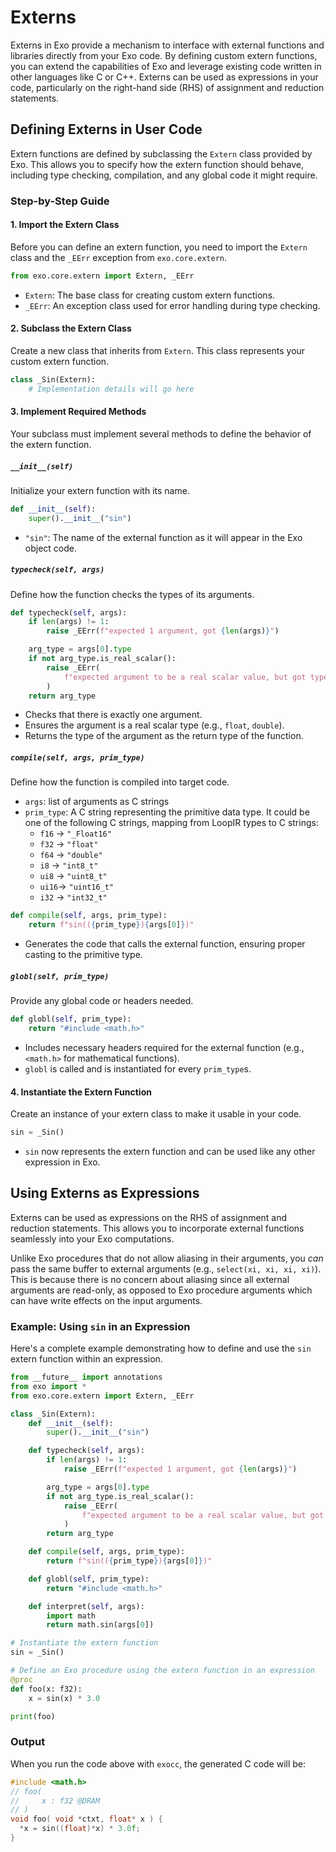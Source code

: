 # Externs

Externs in Exo provide a mechanism to interface with external functions and libraries directly from your Exo code. By defining custom extern functions, you can extend the capabilities of Exo and leverage existing code written in other languages like C or C++. Externs can be used as expressions in your code, particularly on the right-hand side (RHS) of assignment and reduction statements.

## Defining Externs in User Code

Extern functions are defined by subclassing the `Extern` class provided by Exo. This allows you to specify how the extern function should behave, including type checking, compilation, and any global code it might require.

### Step-by-Step Guide

#### 1. Import the Extern Class

Before you can define an extern function, you need to import the `Extern` class and the `_EErr` exception from `exo.core.extern`.

```python
from exo.core.extern import Extern, _EErr
```

- `Extern`: The base class for creating custom extern functions.
- `_EErr`: An exception class used for error handling during type checking.

#### 2. Subclass the Extern Class

Create a new class that inherits from `Extern`. This class represents your custom extern function.

```python
class _Sin(Extern):
    # Implementation details will go here
```

#### 3. Implement Required Methods

Your subclass must implement several methods to define the behavior of the extern function.

##### `__init__(self)`

Initialize your extern function with its name.

```python
def __init__(self):
    super().__init__("sin")
```

- `"sin"`: The name of the external function as it will appear in the Exo object code.

##### `typecheck(self, args)`

Define how the function checks the types of its arguments.

```python
def typecheck(self, args):
    if len(args) != 1:
        raise _EErr(f"expected 1 argument, got {len(args)}")

    arg_type = args[0].type
    if not arg_type.is_real_scalar():
        raise _EErr(
            f"expected argument to be a real scalar value, but got type {arg_type}"
        )
    return arg_type
```

- Checks that there is exactly one argument.
- Ensures the argument is a real scalar type (e.g., `float`, `double`).
- Returns the type of the argument as the return type of the function.

##### `compile(self, args, prim_type)`

Define how the function is compiled into target code.
- `args`: list of arguments as C strings
- `prim_type`: A C string representing the primitive data type. It could be one of the following C strings, mapping from LoopIR types to C strings:
  - `f16` -> `"_Float16"`
  - `f32` -> `"float"`
  - `f64` -> `"double"`
  - `i8`  -> `"int8_t"`
  - `ui8` -> `"uint8_t"`
  - `ui16`-> `"uint16_t"`
  - `i32` -> `"int32_t"`

```python
def compile(self, args, prim_type):
    return f"sin(({prim_type}){args[0]})"
```

- Generates the code that calls the external function, ensuring proper casting to the primitive type.

##### `globl(self, prim_type)`

Provide any global code or headers needed.

```python
def globl(self, prim_type):
    return "#include <math.h>"
```

- Includes necessary headers required for the external function (e.g., `<math.h>` for mathematical functions).
- `globl` is called and is instantiated for every `prim_type`s.

#### 4. Instantiate the Extern Function

Create an instance of your extern class to make it usable in your code.

```python
sin = _Sin()
```

- `sin` now represents the extern function and can be used like any other expression in Exo.

## Using Externs as Expressions

Externs can be used as expressions on the RHS of assignment and reduction statements. This allows you to incorporate external functions seamlessly into your Exo computations.

Unlike Exo procedures that do not allow aliasing in their arguments, you _can_ pass the same buffer to external arguments (e.g., `select(xi, xi, xi, xi)`).
This is because there is no concern about aliasing since all external arguments are read-only, as opposed to Exo procedure arguments which can have write effects on the input arguments.

### Example: Using `sin` in an Expression

Here's a complete example demonstrating how to define and use the `sin` extern function within an expression.

```python
from __future__ import annotations
from exo import *
from exo.core.extern import Extern, _EErr

class _Sin(Extern):
    def __init__(self):
        super().__init__("sin")

    def typecheck(self, args):
        if len(args) != 1:
            raise _EErr(f"expected 1 argument, got {len(args)}")

        arg_type = args[0].type
        if not arg_type.is_real_scalar():
            raise _EErr(
                f"expected argument to be a real scalar value, but got type {arg_type}"
            )
        return arg_type

    def compile(self, args, prim_type):
        return f"sin(({prim_type}){args[0]})"

    def globl(self, prim_type):
        return "#include <math.h>"

    def interpret(self, args):
        import math
        return math.sin(args[0])

# Instantiate the extern function
sin = _Sin()

# Define an Exo procedure using the extern function in an expression
@proc
def foo(x: f32):
    x = sin(x) * 3.0

print(foo)
```

### Output

When you run the code above with `exocc`, the generated C code will be:
```c
#include <math.h>
// foo(
//     x : f32 @DRAM
// )
void foo( void *ctxt, float* x ) {
  *x = sin((float)*x) * 3.0f;
}
```

